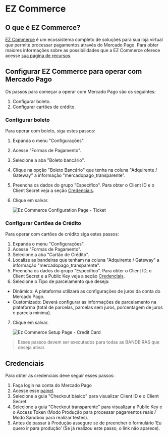 # EZ Commerce

## O que é EZ Commerce?

[EZ Commerce](https://www.ezcommerce.com.br/) é um ecossistema completo de soluções para sua loja virtual que permite processar pagamentos através do Mercado Pago.
Para obter maiores informações sobre as possibilidades que a EZ Commerce oferece acesse [sua página de recursos](https://www.ezcommerce.com.br/plataforma/recursos-de-ecommerce/).

## Configurar EZ Commerce para operar com Mercado Pago

Os passos para começar a operar com Mercado Pago são os seguintes:

1. Configurar boleto.
2. Configurar cartões de crédito.

### Configurar boleto

Para operar com boleto, siga estes passos:

1. Expanda o menu "Configurações".
2. Acesse "Formas de Pagamento".
3. Selecione a aba "Boleto bancário".
4. Clique na opção "Boleto Bancário" que tenha na coluna "Adquirente / Gateway" a informação "mercadopago_transparente".
5. Preencha os dados do grupo "Específico". Para obter o Client ID e o Client Secret veja a seção [Credenciais](#bookmark_credenciais).
6. Clique em salvar.

    ![Ez Commerce Configuration Page - Ticket](/images/ezcommerce-ticket-1.gif)

### Configurar Cartões de Crédito

Para operar com cartões de crédito siga estes passos:

1. Expanda o menu "Configurações".
2. Acesse "Formas de Pagamento".
3. Selecione a aba "Cartão de Crédito".
4. Localize as bandeiras que tenham na coluna "Adquirente / Gateway" a informação "mercadopago_transparente".
5. Preencha os dados do grupo "Específico". Para obter o Client ID, o Client Secret e a Public Key veja a seção [Credenciais](#bookmark_credenciais).
6. Selecione o Tipo de parcelamento que deseja:
- Dinâmico: A plataforma utilizará as configurações de juros da conta do Mercado Pago.
- Customizado: Deverá configurar as informações de parcelamento na plataforma (total de parcelas, parcelas sem juros, porcentagem de juros e parcela mínima).
7. Clique em salvar.

    ![Ez Commerce Setup Page - Credit Card](/images/ezcommerce-credit-card-1.gif)

>Esses passos devem ser executados para todas as BANDEIRAS que deseja ativar.

## Credenciais

Para obter as credenciais deve seguir esses passos:

1. Faça login na conta do Mercado Pago
2. Acesse esse [painel]([FAKER][CREDENTIALS][URL]).
3. Selecione a guia "Checkout básico" para visualizar  Client ID e o Client Secret.
4. Selecione a guia "Checkout transparente" para visualizar a Public Key e o Access Token (Modo Produção para processar pagamentos reais / Modo Sandbox para realizar testes).
5. Antes de passar à Produção assegure se de preencher o formulário ‘Eu quero ir para produção’ (Se já realizou este passo, o link não aparece).
